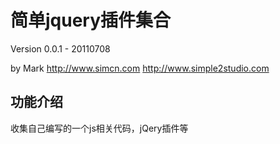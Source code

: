 
简单jquery插件集合
==================

Version 0.0.1 - 20110708

by Mark
<http://www.simcn.com>
<http://www.simple2studio.com>


功能介绍
------------
收集自己编写的一个js相关代码，jQery插件等

